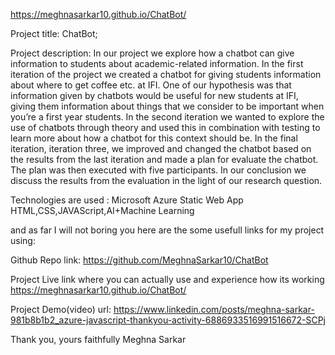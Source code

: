 https://meghnasarkar10.github.io/ChatBot/

Project title: ChatBot;

Project description: In our project we explore how a chatbot can give information to students about academic-related information. In the first iteration of the project we created a chatbot for giving
students information about where to get coffee etc. at IFI. One of our hypothesis was that
information given by chatbots would be useful for new students at IFI, giving them
information about things that we consider to be important when you’re a first year students.
In the second iteration we wanted to explore the use of chatbots through theory and used
this in combination with testing to learn more about how a chatbot for this context should
be. In the final iteration, iteration three, we improved and changed the chatbot based on the
results from the last iteration and made a plan for evaluate the chatbot. The plan was then
executed with five participants. In our conclusion we discuss the results from the evaluation
in the light of our research question.

Technologies are used : Microsoft Azure Static Web App HTML,CSS,JAVAScript,AI+Machine Learning

and as far I will not boring you here are the some usefull links for my project using:

Github Repo link: https://github.com/MeghnaSarkar10/ChatBot

Project Live link where you can actually use and experience how its working https://meghnasarkar10.github.io/ChatBot/

Project Demo(video) url: 
https://www.linkedin.com/posts/meghna-sarkar-981b8b1b2_azure-javascript-thankyou-activity-6886933516991516672-SCPj

Thank you, 
yours faithfully 
Meghna Sarkar
